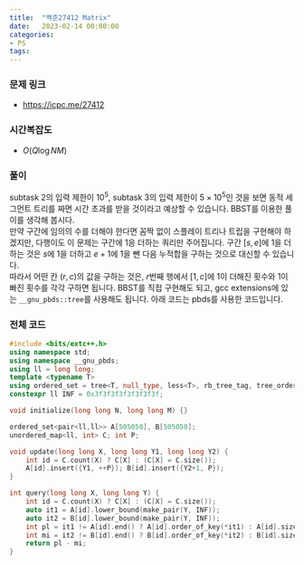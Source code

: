 ```yaml
---
title:  "백준27412 Matrix"
date:   2023-02-14 00:00:00
categories:
- PS
tags:
---
```


### 문제 링크
* https://icpc.me/27412

### 시간복잡도
* $O(Q \log NM)$

### 풀이
subtask 2의 입력 제한이 $10^5$, subtask 3의 입력 제한이 $5\times 10^5$인 것을 보면 동적 세그먼트 트리를 짜면 시간 초과를 받을 것이라고 예상할 수 있습니다. BBST를 이용한 풀이를 생각해 봅시다.<br>
만약 구간에 임의의 수를 더해야 한다면 꼼짝 없이 스플레이 트리나 트립을 구현해야 하겠지만, 다행이도 이 문제는 구간에 1응 더하는 쿼리만 주어집니다. 구간 $[s, e]$에 1을 더하는 것은 $s$에 1을 더하고 $e+1$에 1을 뺀 다음 누적합을 구하는 것으로 대신할 수 있습니다.<br>
따라서 어떤 칸 $(r, c)$의 값을 구하는 것은, $r$번째 행에서 $[1, c]$에 1이 더해진 횟수와 1이 빠진 횟수를 각각 구하면 됩니다. BBST를 직접 구현해도 되고, gcc extensions에 있는 `__gnu_pbds::tree`를 사용해도 됩니다. 아래 코드는 pbds를 사용한 코드입니다.

### 전체 코드
```cpp
#include <bits/extc++.h>
using namespace std;
using namespace __gnu_pbds;
using ll = long long;
template <typename T>
using ordered_set = tree<T, null_type, less<T>, rb_tree_tag, tree_order_statistics_node_update>;
constexpr ll INF = 0x3f3f3f3f3f3f3f3f;

void initialize(long long N, long long M) {}

ordered_set<pair<ll,ll>> A[505050], B[505050];
unordered_map<ll, int> C; int P;

void update(long long X, long long Y1, long long Y2) {
    int id = C.count(X) ? C[X] : (C[X] = C.size());
    A[id].insert({Y1, ++P}); B[id].insert({Y2+1, P});
}

int query(long long X, long long Y) {
    int id = C.count(X) ? C[X] : (C[X] = C.size());
    auto it1 = A[id].lower_bound(make_pair(Y, INF));
    auto it2 = B[id].lower_bound(make_pair(Y, INF));
    int pl = it1 != A[id].end() ? A[id].order_of_key(*it1) : A[id].size();
    int mi = it2 != B[id].end() ? B[id].order_of_key(*it2) : B[id].size();
    return pl - mi;
}
```
